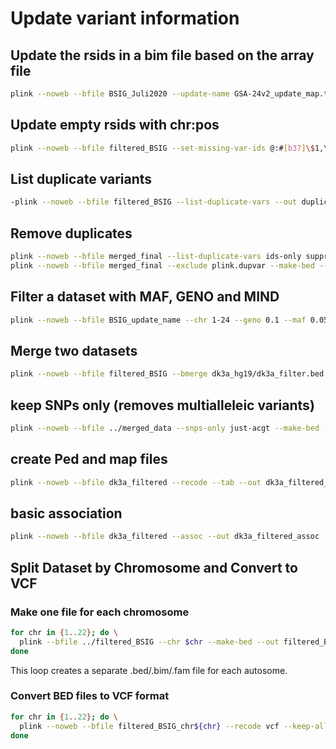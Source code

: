 # Update variant information

## Update the rsids in a bim file based on the array file 
```bash
plink --noweb --bfile BSIG_Juli2020 --update-name GSA-24v2_update_map.txt 2 1 --make-bed --out BSIG_update_name
```

## Update empty rsids with chr:pos
```bash
plink --noweb --bfile filtered_BSIG --set-missing-var-ids @:#[b37]\$1,\$2 --make-bed --out BSIG_final
```

## List duplicate variants
```bash
-plink --noweb --bfile filtered_BSIG --list-duplicate-vars --out duplicate_vars
```

## Remove duplicates
```bash
plink --noweb --bfile merged_final --list-duplicate-vars ids-only suppress-first
plink --noweb --bfile merged_final --exclude plink.dupvar --make-bed --out DupsRemoved.genotypes
```

## Filter a dataset with MAF, GENO and MIND
```bash
plink --noweb --bfile BSIG_update_name --chr 1-24 --geno 0.1 --maf 0.05 --hwe 0.001 --mind 0.05 --make-bed --out filtered_BSIG
```

## Merge two datasets 
```bash
plink --noweb --bfile filtered_BSIG --bmerge dk3a_hg19/dk3a_filter.bed dk3a_hg19/dk3a_filter.bim dk3a_hg19/dk3a_filter.fam  --make-bed --out merged
```

## keep SNPs only (removes multialleleic variants)
```bash
plink --noweb --bfile ../merged_data --snps-only just-acgt --make-bed --out merged_final
```

## create Ped and map files
```bash
plink --noweb --bfile dk3a_filtered --recode --tab --out dk3a_filtered_
```

## basic association
```bash
plink --noweb --bfile dk3a_filtered --assoc --out dk3a_filtered_assoc
```

## Split Dataset by Chromosome and Convert to VCF

### Make one file for each chromosome
```bash
for chr in {1..22}; do \
  plink --bfile ../filtered_BSIG --chr $chr --make-bed --out filtered_BSIG_chr${chr}; \
done
```
This loop creates a separate .bed/.bim/.fam file for each autosome.

### Convert BED files to VCF format
```bash
for chr in {1..22}; do \
  plink --noweb --bfile filtered_BSIG_chr${chr} --recode vcf --keep-allele-order --out filtered_BSIG_chr${chr}; \
done
```
